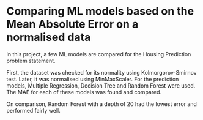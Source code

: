 # Comparing ML models based on the Mean Absolute Error on a normalised data
In this project, a few ML models are compared for the Housing Prediction problem statement.

First, the dataset was checked for its normality using Kolmorgorov-Smirnov test. Later, it was normalised using MinMaxScaler.
For the prediction models, Multiple Regression, Decision Tree and Random Forest were used. The MAE for each of these models was found and compared.

On comparison, Random Forest with a depth of 20 had the lowest error and performed fairly well.
